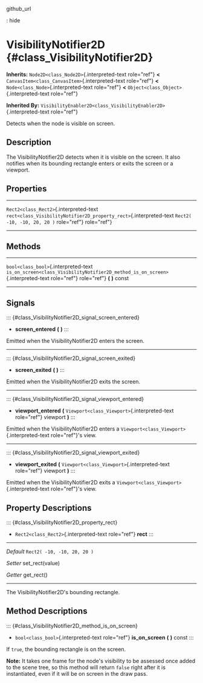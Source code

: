 github\_url

:   hide

VisibilityNotifier2D {#class_VisibilityNotifier2D}
====================

**Inherits:** `Node2D<class_Node2D>`{.interpreted-text role="ref"}
**\<** `CanvasItem<class_CanvasItem>`{.interpreted-text role="ref"}
**\<** `Node<class_Node>`{.interpreted-text role="ref"} **\<**
`Object<class_Object>`{.interpreted-text role="ref"}

**Inherited By:**
`VisibilityEnabler2D<class_VisibilityEnabler2D>`{.interpreted-text
role="ref"}

Detects when the node is visible on screen.

Description
-----------

The VisibilityNotifier2D detects when it is visible on the screen. It
also notifies when its bounding rectangle enters or exits the screen or
a viewport.

Properties
----------

  ---------------------------------------- -------------------------------------------------------------------- -----------------------------
  `Rect2<class_Rect2>`{.interpreted-text   `rect<class_VisibilityNotifier2D_property_rect>`{.interpreted-text   `Rect2( -10, -10, 20, 20 )`
  role="ref"}                              role="ref"}                                                          

  ---------------------------------------- -------------------------------------------------------------------- -----------------------------

Methods
-------

  -------------------------------------- ----------------------------------------------------------------------------------
  `bool<class_bool>`{.interpreted-text   `is_on_screen<class_VisibilityNotifier2D_method_is_on_screen>`{.interpreted-text
  role="ref"}                            role="ref"} **(** **)** const

  -------------------------------------- ----------------------------------------------------------------------------------

Signals
-------

::: {#class_VisibilityNotifier2D_signal_screen_entered}
-   **screen\_entered** **(** **)**
:::

Emitted when the VisibilityNotifier2D enters the screen.

------------------------------------------------------------------------

::: {#class_VisibilityNotifier2D_signal_screen_exited}
-   **screen\_exited** **(** **)**
:::

Emitted when the VisibilityNotifier2D exits the screen.

------------------------------------------------------------------------

::: {#class_VisibilityNotifier2D_signal_viewport_entered}
-   **viewport\_entered** **(**
    `Viewport<class_Viewport>`{.interpreted-text role="ref"} viewport
    **)**
:::

Emitted when the VisibilityNotifier2D enters a
`Viewport<class_Viewport>`{.interpreted-text role="ref"}\'s view.

------------------------------------------------------------------------

::: {#class_VisibilityNotifier2D_signal_viewport_exited}
-   **viewport\_exited** **(**
    `Viewport<class_Viewport>`{.interpreted-text role="ref"} viewport
    **)**
:::

Emitted when the VisibilityNotifier2D exits a
`Viewport<class_Viewport>`{.interpreted-text role="ref"}\'s view.

Property Descriptions
---------------------

::: {#class_VisibilityNotifier2D_property_rect}
-   `Rect2<class_Rect2>`{.interpreted-text role="ref"} **rect**
:::

  ----------- -------------------------------
  *Default*   `Rect2( -10, -10, 20, 20 )`

  *Setter*    set\_rect(value)

  *Getter*    get\_rect()
  ----------- -------------------------------

The VisibilityNotifier2D\'s bounding rectangle.

Method Descriptions
-------------------

::: {#class_VisibilityNotifier2D_method_is_on_screen}
-   `bool<class_bool>`{.interpreted-text role="ref"} **is\_on\_screen**
    **(** **)** const
:::

If `true`, the bounding rectangle is on the screen.

**Note:** It takes one frame for the node\'s visibility to be assessed
once added to the scene tree, so this method will return `false` right
after it is instantiated, even if it will be on screen in the draw pass.
